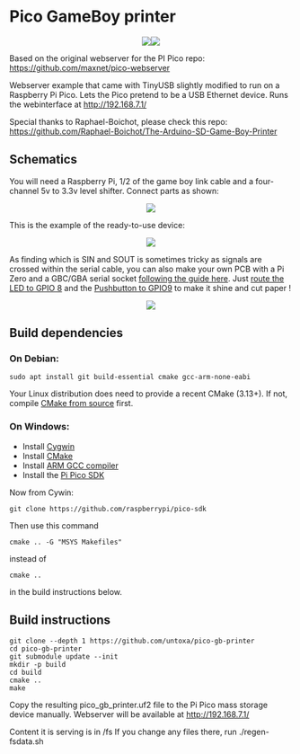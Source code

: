 # Pico GameBoy printer

<p align="center">
   <img src="https://github.com/untoxa/pico-gb-printer/blob/main/screenshot.png?raw=true"/><img src="https://github.com/untoxa/pico-gb-printer/blob/main/usage.png?raw=true"/>
</p>

Based on the original webserver for the PI Pico repo: https://github.com/maxnet/pico-webserver

Webserver example that came with TinyUSB slightly modified to run on a Raspberry Pi Pico.
Lets the Pico pretend to be a USB Ethernet device. Runs the webinterface at http://192.168.7.1/

Special thanks to Raphael-Boichot, please check this repo: https://github.com/Raphael-Boichot/The-Arduino-SD-Game-Boy-Printer

## Schematics

You will need a Raspberry Pi, 1/2 of the game boy link cable and a four-channel 5v to 3.3v level shifter. Connect parts as shown:

<p align="center">
  <img src="https://github.com/untoxa/pico-gb-printer/blob/main/schematics.png?raw=true"/>
</p>

This is the example of the ready-to-use device:

<p align="center">
  <img src="https://github.com/untoxa/pico-gb-printer/blob/main/device.jpg?raw=true"/>
</p>

As finding which is SIN and SOUT is sometimes tricky as signals are crossed within the serial cable, you can also make your own PCB with a Pi Zero and a GBC/GBA serial socket [following the guide here](https://github.com/Raphael-Boichot/Collection-of-PCB-for-Game-Boy-Printer-Emulators). Just [route the LED to GPIO 8](https://github.com/Raphael-Boichot/pico-gb-printer/blob/c10a31e7458818ecd8ce3af9a09c53344a659cd4/include/globals.h#L8C33-L8C35) and the [Pushbutton to GPIO9](https://github.com/Raphael-Boichot/pico-gb-printer/blob/c10a31e7458818ecd8ce3af9a09c53344a659cd4/include/globals.h#L21) to make it shine and cut paper !

<p align="center">
  <img src="https://github.com/Raphael-Boichot/pico-gb-printer/blob/main/PCB.png?raw=true"/>
</p>

## Build dependencies

### On Debian:

```
sudo apt install git build-essential cmake gcc-arm-none-eabi
```

Your Linux distribution does need to provide a recent CMake (3.13+).
If not, compile [CMake from source](https://cmake.org/download/#latest) first.

### On Windows:

- Install [Cygwin](https://www.cygwin.com/install.html)
- Install [CMake](https://cmake.org/download/)
- Install [ARM GCC compiler](https://developer.arm.com/downloads/-/arm-gnu-toolchain-downloads)
- Install the [Pi Pico SDK](https://github.com/raspberrypi/pico-sdk)

Now from Cywin:
```
git clone https://github.com/raspberrypi/pico-sdk
```

Then use this command 
```
cmake .. -G "MSYS Makefiles"
```

instead of
```
cmake ..
```
in the build instructions below.

## Build instructions

```
git clone --depth 1 https://github.com/untoxa/pico-gb-printer
cd pico-gb-printer
git submodule update --init
mkdir -p build
cd build
cmake ..
make
```

Copy the resulting pico_gb_printer.uf2 file to the Pi Pico mass storage device manually.
Webserver will be available at http://192.168.7.1/

Content it is serving is in /fs
If you change any files there, run ./regen-fsdata.sh
